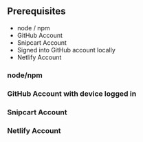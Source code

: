 ## Prerequisites

- node / npm
- GitHub Account
- Snipcart Account
- Signed into GitHub account locally
- Netlify Account

### node/npm

### GitHub Account with device logged in

### Snipcart Account

### Netlify Account